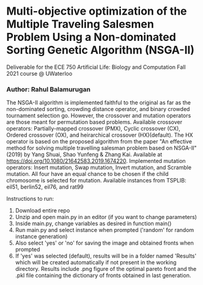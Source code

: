 # Multi-objective optimization of the Multiple Traveling Salesmen Problem Using a Non-dominated Sorting Genetic Algorithm (NSGA-II)
Deliverable for the ECE 750 Artificial Life: Biology and Computation Fall 2021 course @ UWaterloo
### Author: Rahul Balamurugan

The NSGA-II algorithm is implemented faithful to the original as far as the non-dominated sorting, crowding distance operator, and binary crowded tournament selection go. However, the crossover and mutation operators are those meant for permutation based problems.
Available crossover operators: Partially-mapped crossover (PMX), Cyclic crossover (CX), Ordered crossover (OX), and heirarchical crossover (HX)(default). The HX operator is based on the proposed algorithm from the paper "An effective method for solving multiple travelling salesman problem based on NSGA-II" (2019) by Yang Shuai, Shao Yunfeng & Zhang Kai. Available at https://doi.org/10.1080/21642583.2019.1674220.
Implemented mutation operators: Insert mutation, Swap mutation, Invert mutation, and Scramble mutation. All four have an equal chance to be chosen if the child chromosome is selected for mutation.
Available instances from TSPLIB: eil51, berlin52, eil76, and rat99

Instructions to run:
1. Download entire repo
2. Unzip and open main.py in an editor (if you want to change parameters)
3. Inside main.py, change variables as desired in function main()
4. Run main.py and select instance when prompted ('random' for random instance generation)
5. Also select 'yes' or 'no' for saving the image and obtained fronts when prompted
6. If 'yes' was selected (default), results will be in a folder named 'Results' which will be created automatically if not present in the working directory. Results include .png figure of the optimal pareto front and the .pkl file containing the dictionary of fronts obtained in last generation.
